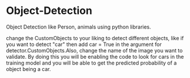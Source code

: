# Object-Detection
Object Detection like Person, animals using python libraries.

change the CustomObjects to your liking to detect different objects, like if you want to detect "car" then add car = True in the argument for detector.CustomObjects.Also, change the name of the image you want to validate. By doing this you will be enabling the code to look for cars in the training model and you will be able to get the predicted probability of a object being a car. 
